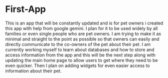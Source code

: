 # First-App
This is an app that will be constantly updated and is for pet owners
i created this app with help from google gemini. I plan for it to be used widely by all families or even single people who are pet owners. I am trying to make it as minimal and straight to the point as possible so that owners can easily and directly communicate to the co-owners of the pet about their pet. I am currently working myself to learn about databases and how to store and access information from the app and this will be the next step along with updating the main home page to allow users to get where they need to be even quicker. Then I plan on adding widgets for even easier access to information about their pet.
